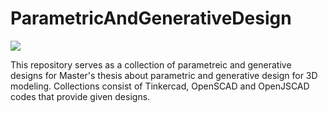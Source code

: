 # ParametricAndGenerativeDesign 

<img src="/Achinys-out/ParametricAndGenerativeDesign/blob/main/images/design_logo.png"/>

This repository serves as a collection of parametreic and generative designs for Master's thesis about parametric and generative design for 3D modeling. 
Collections consist of Tinkercad, OpenSCAD and OpenJSCAD codes that provide given designs.

